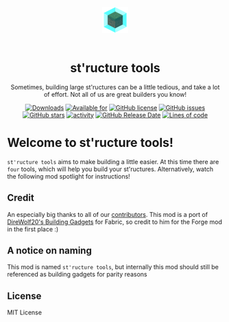 <p align="center" style="padding: 3em;"><img width="60" src="https://github.com/ProjectET/BuildingGadgets-Fabric/blob/1.17-fabric/src/main/resources/assets/buildinggadgets/icon.png?raw=true" /></p>
<h1 align="center" style="margin-top: 20px; border-bottom: 0;">st'ructure tools</h1>
<p align="center">Sometimes, building large st'ructures can be a little tedious, and take a lot of effort. Not all of us are great builders you know!
</p>
<p align="center">
    <a href="https://minecraft.curseforge.com/projects/structure-tools"><img alt="Downloads" src="https://cf.way2muchnoise.eu/full_<todo>_downloads.svg" /></a>
    <a href="https://minecraft.curseforge.com/projects/structure-tools"><img alt="Available for" src="https://cf.way2muchnoise.eu/versions/<todo>.svg" /></a>
    <a href="https://github.com/ProjectET/BuildingGadgets-Fabric/blob/master/LICENSE.md"><img alt="GitHub license" src="https://img.shields.io/github/license/ProjectET/BuildingGadgets-Fabric"></a>
    <a href="https://github.com/ProjectET/BuildingGadgets-Fabric/issues"><img alt="GitHub issues" src="https://img.shields.io/github/issues/ProjectET/BuildingGadgets-Fabric"></a>
    <a href="https://github.com/ProjectET/BuildingGadgets-Fabric/stargazers"><img alt="GitHub stars" src="https://img.shields.io/github/stars/ProjectET/BuildingGadgets-Fabric"></a>
    <a href="https://github.com/ProjectET/BuildingGadgets-Fabric/commits/master"><img alt="activity" src="https://img.shields.io/github/last-commit/ProjectET/BuildingGadgets-Fabric" ></a>
    <a href="https://github.com/ProjectET/BuildingGadgets-Fabric/releases/latest"><img alt="GitHub Release Date" src="https://img.shields.io/github/release-date/ProjectET/BuildingGadgets-Fabric"></a>
    <a href="https://github.com/ProjectET/BuildingGadgets-Fabric/tree/master/src/main/java/com/direwolf20/buildinggadgets"><img alt="Lines of code" src="https://img.shields.io/tokei/lines/github/ProjectET/BuildingGadgets-Fabric"></a>
</p>

# Welcome to st'ructure tools!

`st'ructure tools` aims to make building a little easier. At this time there are `four` tools, which will help you build your st'ructures. Alternatively, watch the following mod spotlight for instructions!

## Credit

An especially big thanks to all of our [contributors](https://github.com/ProjectET/BuildingGadgets-Fabric/graphs/contributors).
This mod is a port of [DireWolf20's Building Gadgets](https://github.com/Direwolf20-MC/BuildingGadgets) for Fabric, so credit to him for the Forge mod in the first place :)

## A notice on naming

This mod is named `st'ructure tools`, but internally this mod should still be referenced as building gadgets for parity reasons

## License

MIT License
